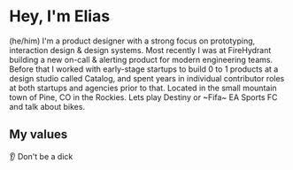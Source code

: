 # Hey, I'm Elias
(he/him) I'm a product designer with a strong focus on prototyping, interaction design & design systems. Most recently I was at FireHydrant building a new on-call & alerting product for modern engineering teams. Before that I worked with early-stage startups to build 0 to 1 products at a design studio called Catalog, and spent years in individual contributor roles at both startups and agencies prior to that. Located in the small mountain town of Pine, CO in the Rockies. Lets play Destiny or ~Fifa~ EA Sports FC and talk about bikes.

## My values
👂 Don't be a dick
